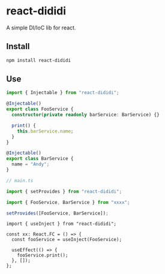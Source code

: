 # react-dididi

A simple DI/IoC lib for react.

## Install

```bash
npm install react-dididi
```

## Use

```ts
import { Injectable } from "react-dididi";

@Injectable()
export class FooService {
  constructor(private readonly barService: BarService) {}

  print() {
    this.barService.name;
  }
}

@Injectable()
export class BarService {
  name = "Andy";
}

```

```ts
// main.ts

import { setProvides } from "react-dididi";

import { FooService, BarService } from "xxxx";

setProvides([FooService, BarService]);

```

```tsx
import { useInject } from "react-dididi";

const xx: React.FC = () => {
  const fooService = useInject(FooService);

  useEffect(() => {
    fooService.print();
  }, []);
};
```
